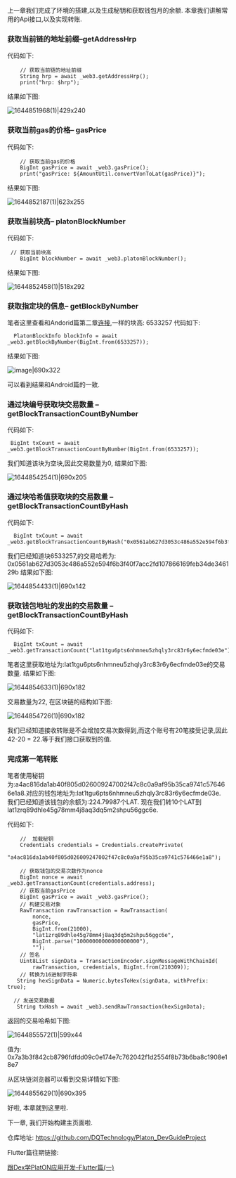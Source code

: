 上一章我们完成了环境的搭建,以及生成秘钥和获取钱包月的余额. 本章我们讲解常用的Api接口,以及实现转账.


### 获取当前链的地址前缀–getAddressHrp

代码如下:
```
    // 获取当前链的地址前缀
    String hrp = await _web3.getAddressHrp();
    print("hrp: $hrp");
```
结果如下图:

![1644851968(1)|429x240](./image/1.png) 


### 获取当前gas的价格– gasPrice
代码如下:
```
    // 获取当前gas的价格
    BigInt gasPrice = await _web3.gasPrice();
    print("gasPrice: ${AmountUtil.convertVonToLat(gasPrice)}");
```
结果如下图:

![1644852187(1)|623x255](./image/2.png)  

### 获取当前块高–  platonBlockNumber

代码如下:
```
 // 获取当前块高
    BigInt blockNumber = await _web3.platonBlockNumber();
```
结果如下图:

![1644852458(1)|518x292](./image/3.png) 


### 获取指定块的信息– getBlockByNumber

笔者这里查看和Andorid篇第二章[连接](https://forum.latticex.foundation/t/topic/5952),一样的块高: 6533257
代码如下:
```
  PlatonBlockInfo blockInfo = await _web3.getBlockByNumber(BigInt.from(6533257));

```
结果如下图:

![image|690x322](./image/4.png) 

可以看到结果和Android篇的一致.


### 通过块编号获取块交易数量 – getBlockTransactionCountByNumber

代码如下:
```
 BigInt txCount = await _web3.getBlockTransactionCountByNumber(BigInt.from(6533257));

```
我们知道该块为空块,因此交易数量为0,
结果如下图:

![1644854254(1)|690x205](./image/5.png) 


### 通过块哈希值获取块的交易数量 – getBlockTransactionCountByHash

代码如下:
```
  BigInt txCount = await _web3.getBlockTransactionCountByHash("0x0561ab627d3053c486a552e594f6b3f40f7acc2fd107866169feb34de346129b");

```
我们已经知道块6533257,的交易哈希为: 0x0561ab627d3053c486a552e594f6b3f40f7acc2fd107866169feb34de346129b
结果如下图:

![1644854433(1)|690x142](./image/6.png) 


### 获取钱包地址的发出的交易数量 – getBlockTransactionCountByHash

代码如下:
```
  BigInt txCount = await _web3.getTransactionCount("lat1tgu6pts6nhmneu5zhqly3rc83r6y6ecfmde03e");
```
笔者这里获取地址为:lat1tgu6pts6nhmneu5zhqly3rc83r6y6ecfmde03e的交易数量.
结果如下图:

![1644854633(1)|690x182](./image/7.png) 

交易数量为22, 在区块链的结构如下图:

![1644854726(1)|690x182](./image/8.png) 

我们已经知道接收转账是不会增加交易次数得到,而这个账号有20笔接受记录,因此42-20 = 22.等于我们接口获取到的值.

### 完成第一笔转账

笔者使用秘钥为:a4ac816da1ab40f805d026009247002f47c8c0a9af95b35ca9741c576466e1a8.对应的钱包地址为:lat1tgu6pts6nhmneu5zhqly3rc83r6y6ecfmde03e. 我们已经知道该钱包的余额为:224.79987个LAT.
现在我们转10个LAT到lat1zrq89dhle45g78mm4j8aq3dq5m2shpu56ggc6e.

代码如下:
```
    //  加载秘钥
    Credentials credentials = Credentials.createPrivate(
        "a4ac816da1ab40f805d026009247002f47c8c0a9af95b35ca9741c576466e1a8");

    // 获取钱包的交易次数作为nonce
    BigInt nonce = await _web3.getTransactionCount(credentials.address);
    // 获取当前gasPrice
    BigInt gasPrice = await _web3.gasPrice();
    // 构建交易对象
    RawTransaction rawTransaction = RawTransaction(
        nonce,
        gasPrice,
        BigInt.from(21000),
        "lat1zrq89dhle45g78mm4j8aq3dq5m2shpu56ggc6e",
        BigInt.parse("10000000000000000000"),
        "");
    // 签名
    Uint8List signData = TransactionEncoder.signMessageWithChainId(
        rawTransaction, credentials, BigInt.from(210309));
    // 转换为16进制字符串
   String hexSignData = Numeric.bytesToHex(signData, withPrefix: true);

  // 发送交易数据
   String txHash = await _web3.sendRawTransaction(hexSignData);
```

返回的交易哈希如下图:

![1644855572(1)|599x44](./image/9.png) 

值为: 0x7a3b3f842cb8796fdfdd09c0e174e7c762042f1d2554f8b73b6ba8c1908e18e7

从区块链浏览器可以看到交易详情如下图:

![1644855629(1)|690x395](./image/10.png) 

好啦, 本章就到这里啦. 

下一章, 我们开始构建主页面啦.


仓库地址: https://github.com/DQTechnology/Platon_DevGuideProject

Flutter篇往期链接:

[跟Dex学PlatON应用开发–Flutter篇(一)](https://forum.latticex.foundation/t/topic/6020)